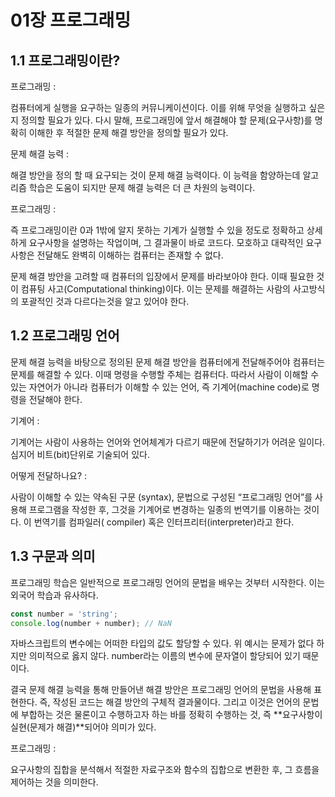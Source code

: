 # 01장 프로그래밍

## 1.1 프로그래밍이란?

프로그래밍 :

컴퓨터에게 실행을 요구하는 일종의 커뮤니케이션이다. 이를 위해 무엇을 실행하고 싶은지 정의할 필요가 있다. 다시 말해, 프로그래밍에 앞서 해결해야 할 문제(요구사항)를 명확히 이해한 후 적절한 문제 해결 방안을
정의할 필요가 있다.

문제 해결 능력 :

해결 방안을 정의 할 때 요구되는 것이 문제 해결 능력이다. 이 능력을 함양하는데 알고리즘 학습은 도움이 되지만 문제 해결 능력은 더 큰 차원의 능력이다.

프로그래밍 :

즉 프로그래밍이란 0과 1밖에 알지 못하는 기계가 실행할 수 있을 정도로 정확하고 상세하게 요구사항을 설명하는 작업이며, 그 결과물이 바로 코드다. 모호하고 대략적인 요구사항은 전달해도 완벽히 이해하는 컴퓨터는
존재할 수 없다.

문제 해결 방안을 고려할 때 컴퓨터의 입장에서 문제를 바라보아야 한다. 이때 필요한 것이 컴퓨팅 사고(Computational thinking)이다. 이는 문제를 해결하는 사람의 사고방식의 포괄적인 것과 다르다는것을
알고 있어야 한다.

## 1.2 프로그래밍 언어

문제 해결 능력을 바탕으로 정의된 문제 해결 방안을 컴퓨터에게 전달해주어야 컴퓨터는 문제를 해결할 수 있다. 이때 명령을 수행할 주체는 컴퓨터다. 따라서 사람이 이해할 수 있는 자연어가 아니라 컴퓨터가 이해할 수
있는 언어, 즉 기계어(machine code)로 명령을 전달해야 한다.

기계어 :

기계어는 사람이 사용하는 언어와 언어체계가 다르기 때문에 전달하기가 어려운 일이다. 심지어 비트(bit)단위로 기술되어 있다.

어떻게 전달하나요? :

사람이 이해할 수 있는 약속된 구문 (syntax), 문법으로 구성된 “프로그래밍 언어”를 사용해 프로그램을 작성한 후, 그것을 기계어로 변경하는 일종의 번역기를 이용하는 것이다. 이 번역기를 컴파일러(
compiler) 혹은 인터프리터(interpreter)라고 한다.

## 1.3 구문과 의미

프로그래밍 학습은 일반적으로 프로그래밍 언어의 문법을 배우는 것부터 시작한다. 이는 외국어 학습과 유사하다.

```Javascript
const number = 'string';
console.log(number + number); // NaN
```

자바스크립트의 변수에는 어떠한 타입의 값도 할당할 수 있다. 위 예시는 문제가 없다 하지만 의미적으로 옳지 않다. number라는 이름의 변수에 문자열이 할당되어 있기 때문이다.

결국 문제 해결 능력을 통해 만들어낸 해결 방안은 프로그래밍 언어의 문법을 사용해 표현한다. 즉, 작성된 코드는 해결 방안의 구체적 결과물이다.  그리고 이것은 언어의 문법에 부합하는 것은 물론이고 수행하고자 하는 바를 정확히 수행하는 것, 즉 **요구사항이 실현(문제가 해결)**되어야 의미가 있다.

프로그래밍 :

요구사항의 집합을 분석해서 적절한 자료구조와 함수의 집합으로 변환한 후, 그 흐름을 제어하는 것을 의미한다.